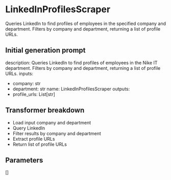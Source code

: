 
# LinkedInProfilesScraper

Queries LinkedIn to find profiles of employees in the specified company and department. Filters by company and department, returning a list of profile URLs.

## Initial generation prompt
description: Queries LinkedIn to find profiles of employees in the Nike IT department.
  Filters by company and department, returning a list of profile URLs.
inputs:
- company: str
- department: str
name: LinkedInProfilesScraper
outputs:
- profile_urls: List[str]


## Transformer breakdown
- Load input company and department
- Query LinkedIn
- Filter results by company and department
- Extract profile URLs
- Return list of profile URLs

## Parameters
[]

        